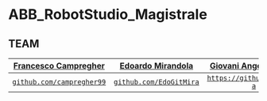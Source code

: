 # ABB_RobotStudio_Magistrale

## TEAM
| <a href="https://github.com/campregher99" target="_blank">**Francesco Campregher**</a> | <a href="https://github.com/EdoGitMira" target="_blank">**Edoardo Mirandola**</a> | <a href="https://github.com/gi0-a" target="_blank">**Giovani Angelo Alghisi**</a>  |
| :---: |:---:|:---:|
| <a href="https://github.com/campregher99" target="_blank">`github.com/campregher99`</a> | <a href="https://github.com/EdoGitMira" target="_blank">`github.com/EdoGitMira`</a> |  <a href="https://github.com/gi0-a" target="_blank">`https://github.com/gi0-a`</a> |
